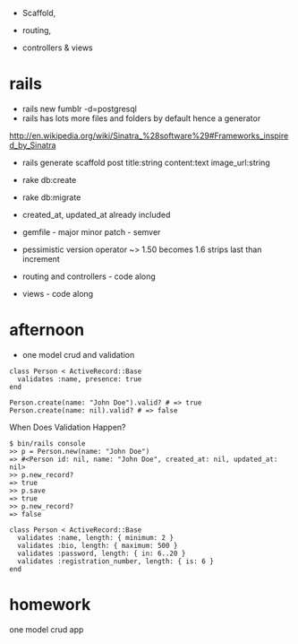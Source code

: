 * Scaffold,

* routing,

* controllers & views

rails
======

* rails new fumblr -d=postgresql
* rails has lots more files and folders by default hence a generator

http://en.wikipedia.org/wiki/Sinatra_%28software%29#Frameworks_inspired_by_Sinatra

* rails generate scaffold post title:string content:text image_url:string
* rake db:create
* rake db:migrate

* created_at, updated_at already included

* gemfile - major minor patch - semver
* pessimistic version operator ~> 1.50 becomes 1.6 strips last than increment

* routing and controllers - code along
* views - code along

afternoon
==========

* one model crud and validation

```
class Person < ActiveRecord::Base
  validates :name, presence: true
end
 
Person.create(name: "John Doe").valid? # => true
Person.create(name: nil).valid? # => false
```

When Does Validation Happen?

```
$ bin/rails console
>> p = Person.new(name: "John Doe")
=> #<Person id: nil, name: "John Doe", created_at: nil, updated_at: nil>
>> p.new_record?
=> true
>> p.save
=> true
>> p.new_record?
=> false
```

```
class Person < ActiveRecord::Base
  validates :name, length: { minimum: 2 }
  validates :bio, length: { maximum: 500 }
  validates :password, length: { in: 6..20 }
  validates :registration_number, length: { is: 6 }
end
```

homework
========
one model crud app